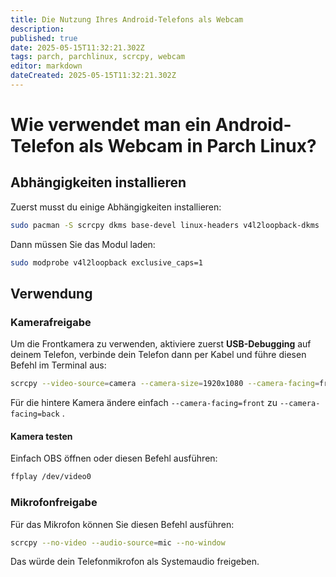 ```yaml
---
title: Die Nutzung Ihres Android-Telefons als Webcam
description: 
published: true
date: 2025-05-15T11:32:21.302Z
tags: parch, parchlinux, scrcpy, webcam
editor: markdown
dateCreated: 2025-05-15T11:32:21.302Z
---
```


# Wie verwendet man ein Android-Telefon als Webcam in Parch Linux?


## Abhängigkeiten installieren

Zuerst musst du einige Abhängigkeiten installieren:

```bash
sudo pacman -S scrcpy dkms base-devel linux-headers v4l2loopback-dkms
```

Dann müssen Sie das Modul laden:

```bash
sudo modprobe v4l2loopback exclusive_caps=1
```

## Verwendung

### Kamerafreigabe

Um die Frontkamera zu verwenden, aktiviere zuerst **USB-Debugging** auf deinem Telefon, verbinde dein Telefon dann per Kabel und führe diesen Befehl im Terminal aus:

```bash
scrcpy --video-source=camera --camera-size=1920x1080 --camera-facing=front --v4l2-sink=/dev/video0 --no-playback --no-window
```

Für die hintere Kamera ändere einfach ```--camera-facing=front``` zu ```--camera-facing=back``` .

#### Kamera testen

Einfach OBS öffnen oder diesen Befehl ausführen:

```bash
ffplay /dev/video0
```

### Mikrofonfreigabe

Für das Mikrofon können Sie diesen Befehl ausführen:

```bash
scrcpy --no-video --audio-source=mic --no-window
```

Das würde dein Telefonmikrofon als Systemaudio freigeben.

